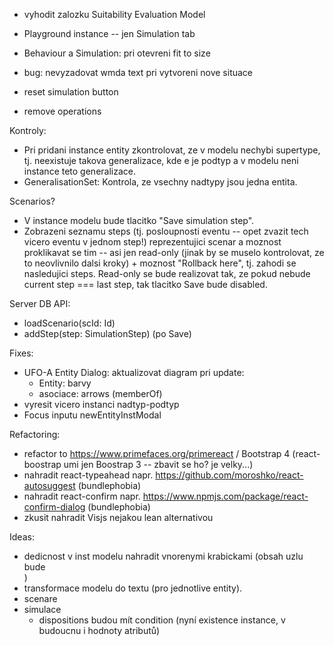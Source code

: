 - vyhodit zalozku Suitability Evaluation Model
- Playground instance -- jen Simulation tab
- Behaviour a Simulation: pri otevreni fit to size
- bug: nevyzadovat wmda text pri vytvoreni nove situace

- reset simulation button
- remove operations

Kontroly:
- Pri pridani instance entity zkontrolovat, ze v modelu nechybi supertype, tj. neexistuje takova generalizace, kde e je podtyp a v modelu neni instance teto generalizace.
- GeneralisationSet: Kontrola, ze vsechny nadtypy jsou jedna entita.

Scenarios?
- V instance modelu bude tlacitko "Save simulation step".
- Zobrazeni seznamu steps (tj. posloupnosti eventu -- opet zvazit tech vicero eventu v jednom step!) reprezentujici scenar a moznost proklikavat se tim -- asi jen read-only (jinak by se muselo kontrolovat, ze to neovlivnilo dalsi kroky) + moznost "Rollback here", tj. zahodi se nasledujici steps. Read-only se bude realizovat tak, ze pokud nebude current step === last step, tak tlacitko Save bude disabled.

Server DB API:
  - loadScenario(scId: Id)
  - addStep(step: SimulationStep) (po Save)

Fixes:
- UFO-A Entity Dialog: aktualizovat diagram pri update:
  - Entity: barvy
  - asociace: arrows (memberOf)
- vyresit vicero instanci nadtyp-podtyp
- Focus inputu newEntityInstModal

Refactoring:
- refactor to https://www.primefaces.org/primereact / Bootstrap 4 (react-boostrap umi jen Boostrap 3 -- zbavit se ho? je velky...)
- nahradit react-typeahead napr. https://github.com/moroshko/react-autosuggest (bundlephobia)
- nahradit react-confirm napr. https://www.npmjs.com/package/react-confirm-dialog (bundlephobia)
- zkusit nahradit Visjs nejakou lean alternativou

Ideas:
- dedicnost v inst modelu nahradit vnorenymi krabickami (obsah uzlu bude <div>)
- transformace modelu do textu (pro jednotlive entity).
- scenare
- simulace
  - dispositions budou mít condition (nyní existence instance, v budoucnu i hodnoty atributů)

